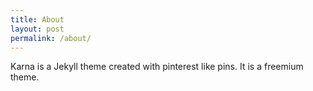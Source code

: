 ```yaml
---
title: About
layout: post
permalink: /about/
---
```


Karna is a Jekyll theme created with pinterest like pins. It is a freemium theme.